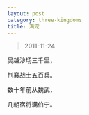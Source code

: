 ```yaml
---
layout: post
category: three-kingdoms
title: 满宠
---
```


> 2011-11-24

吴越沙场三千里，

荆襄战士五百兵。

数十年前从魏武，

几朝宿将满伯宁。